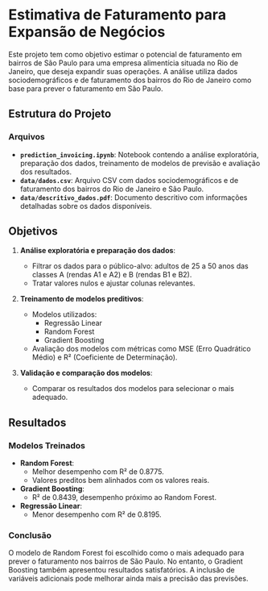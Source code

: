 # Estimativa de Faturamento para Expansão de Negócios

Este projeto tem como objetivo estimar o potencial de faturamento em bairros de São Paulo para uma empresa alimentícia situada no Rio de Janeiro, que deseja expandir suas operações. A análise utiliza dados sociodemográficos e de faturamento dos bairros do Rio de Janeiro como base para prever o faturamento em São Paulo.

## Estrutura do Projeto

### Arquivos

- **`prediction_invoicing.ipynb`**: Notebook contendo a análise exploratória, preparação dos dados, treinamento de modelos de previsão e avaliação dos resultados.
- **`data/dados.csv`**: Arquivo CSV com dados sociodemográficos e de faturamento dos bairros do Rio de Janeiro e São Paulo.
- **`data/descritivo_dados.pdf`**: Documento descritivo com informações detalhadas sobre os dados disponíveis.

## Objetivos

1. **Análise exploratória e preparação dos dados**:
   - Filtrar os dados para o público-alvo: adultos de 25 a 50 anos das classes A (rendas A1 e A2) e B (rendas B1 e B2).
   - Tratar valores nulos e ajustar colunas relevantes.

2. **Treinamento de modelos preditivos**:
   - Modelos utilizados:
     - Regressão Linear
     - Random Forest
     - Gradient Boosting
   - Avaliação dos modelos com métricas como MSE (Erro Quadrático Médio) e R² (Coeficiente de Determinação).

3. **Validação e comparação dos modelos**:
   - Comparar os resultados dos modelos para selecionar o mais adequado.

## Resultados

### Modelos Treinados

- **Random Forest**:
  - Melhor desempenho com R² de 0.8775.
  - Valores preditos bem alinhados com os valores reais.
- **Gradient Boosting**:
  - R² de 0.8439, desempenho próximo ao Random Forest.
- **Regressão Linear**:
  - Menor desempenho com R² de 0.8195.

### Conclusão

O modelo de Random Forest foi escolhido como o mais adequado para prever o faturamento nos bairros de São Paulo. No entanto, o Gradient Boosting também apresentou resultados satisfatórios. A inclusão de variáveis adicionais pode melhorar ainda mais a precisão das previsões.
